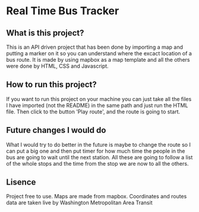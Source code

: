 # Real Time Bus Tracker
## What is this project?
This is an API driven project that has been done by importing a map and putting a marker on it so you can understand where the excact location of a bus route. It is made by using mapbox as a map template and all the others were done by HTML, CSS and Javascript.
## How to run this project?
If you want to run this project on your machine you can just take all the files I have imported (not the README) in the same path and just run the HTML file. Then click to the button 'Play route', and the route is going to start.
## Future changes I would do
What I would try to do better in the future is maybe to change the route so I can put a big one and then put timer for how much time the people in the bus are going to wait until the next station. All these are going to follow a list of the whole stops and the time from the stop we are now to all the others.
## Lisence
Project free to use. Maps are made from mapbox. Coordinates and routes data are taken live by Washington Metropolitan Area Transit
